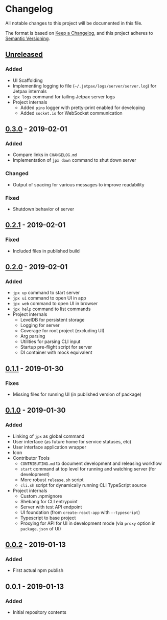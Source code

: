 # Changelog
All notable changes to this project will be documented in this file.

The format is based on [Keep a Changelog](https://keepachangelog.com/en/1.0.0/),
and this project adheres to [Semantic Versioning](https://semver.org/spec/v2.0.0.html).

## [Unreleased]
### Added
- UI Scaffolding
- Implementing logging to file (`~/.jetpax/logs/server/server.log`) for Jetpax internals
- `jpx logs` command for tailing Jetpax server logs
- Project internals
    - Added `pino` logger with pretty-print enabled for developing
    - Added `socket.io` for WebSocket communication

## [0.3.0] - 2019-02-01
### Added
- Compare links in `CHANGELOG.md`
- Implementation of `jpx down` command to shut down server
### Changed
- Output of spacing for various messages to improve readability
### Fixed
- Shutdown behavior of server

## [0.2.1] - 2019-02-01
### Fixed
- Included files in published build

## [0.2.0] - 2019-02-01
### Added
- `jpx up` command to start server
- `jpx ui` command to open UI in app
- `jpx web` command to open UI in browser
- `jpx help` command to list commands
- Project internals
    - LevelDB for persistent storage
    - Logging for server
    - Coverage for root project (excluding UI)
    - Arg parsing
    - Utilities for parsing CLI input
    - Startup pre-flight script for server
    - DI container with mock equivalent

## [0.1.1] - 2019-01-30
### Fixes
- Missing files for running UI (in published version of package)

## [0.1.0] - 2019-01-30
### Added
- Linking of `jpx` as global command
- User interface (as future home for service statuses, etc)
- User interface application wrapper
- Icon
- Contributor Tools
    - `CONTRIBUTING.md` to document development and releasing workflow
    - `start` command at top level for running and watching server (for development)
    - More robust `release.sh` script
    - `cli.sh` script for dynamically running CLI TypeScript source
- Project internals
    - Custom .npmignore
    - Shebang for CLI entrypoint
    - Server with test API endpoint
    - UI foundation (from `create-react-app` with `--typescript`)
    - Typescript to base project
    - Proxying for API for UI in development mode (via `proxy` option in `package.json` of UI)


## [0.0.2] - 2019-01-13
### Added
- First actual npm publish

## 0.0.1 - 2019-01-13
### Added
- Initial repository contents

[Unreleased]: https://github.com/andyfleming/jetpax/compare/v0.3.0...HEAD
[0.3.0]: https://github.com/andyfleming/jetpax/compare/v0.2.1...v0.3.0
[0.2.1]: https://github.com/andyfleming/jetpax/compare/v0.2.0...v0.2.1
[0.2.0]: https://github.com/andyfleming/jetpax/compare/v0.1.1...v0.2.0
[0.1.1]: https://github.com/andyfleming/jetpax/compare/v0.1.0...v0.1.1
[0.1.0]: https://github.com/andyfleming/jetpax/compare/v0.0.2...v0.1.0
[0.0.2]: https://github.com/andyfleming/jetpax/compare/d9eb4b6...v0.0.2
